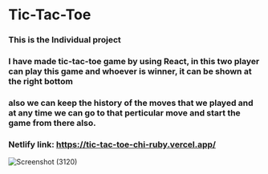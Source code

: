 # Tic-Tac-Toe

### This is the Individual project 
### I have made tic-tac-toe game by using React, in this two player can play this game and whoever is winner, it can be shown at the right bottom 
### also we can keep the history of the moves that we played and at any time we can go to that perticular move and start the game from there also.

### Netlify link: https://tic-tac-toe-chi-ruby.vercel.app/


![Screenshot (3120)](https://user-images.githubusercontent.com/101566591/185383340-edb6cf08-3bde-4a6f-95f1-7b5cab4324be.png)
